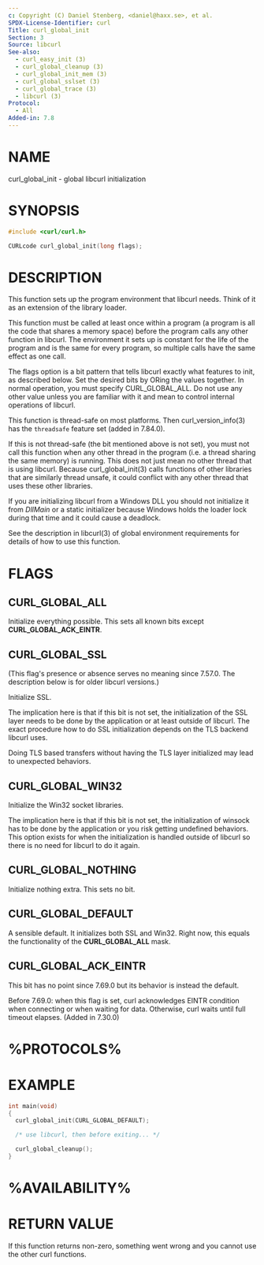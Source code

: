 ```yaml
---
c: Copyright (C) Daniel Stenberg, <daniel@haxx.se>, et al.
SPDX-License-Identifier: curl
Title: curl_global_init
Section: 3
Source: libcurl
See-also:
  - curl_easy_init (3)
  - curl_global_cleanup (3)
  - curl_global_init_mem (3)
  - curl_global_sslset (3)
  - curl_global_trace (3)
  - libcurl (3)
Protocol:
  - All
Added-in: 7.8
---
```


# NAME

curl_global_init - global libcurl initialization

# SYNOPSIS

~~~c
#include <curl/curl.h>

CURLcode curl_global_init(long flags);
~~~

# DESCRIPTION

This function sets up the program environment that libcurl needs. Think of it
as an extension of the library loader.

This function must be called at least once within a program (a program is all
the code that shares a memory space) before the program calls any other
function in libcurl. The environment it sets up is constant for the life of
the program and is the same for every program, so multiple calls have the same
effect as one call.

The flags option is a bit pattern that tells libcurl exactly what features to
init, as described below. Set the desired bits by ORing the values together.
In normal operation, you must specify CURL_GLOBAL_ALL. Do not use any other
value unless you are familiar with it and mean to control internal operations
of libcurl.

This function is thread-safe on most platforms. Then curl_version_info(3) has
the `threadsafe` feature set (added in 7.84.0).

If this is not thread-safe (the bit mentioned above is not set), you must not
call this function when any other thread in the program (i.e. a thread sharing
the same memory) is running. This does not just mean no other thread that is
using libcurl. Because curl_global_init(3) calls functions of other libraries
that are similarly thread unsafe, it could conflict with any other thread that
uses these other libraries.

If you are initializing libcurl from a Windows DLL you should not initialize
it from *DllMain* or a static initializer because Windows holds the loader
lock during that time and it could cause a deadlock.

See the description in libcurl(3) of global environment requirements for
details of how to use this function.

# FLAGS

## CURL_GLOBAL_ALL

Initialize everything possible. This sets all known bits except
**CURL_GLOBAL_ACK_EINTR**.

## CURL_GLOBAL_SSL

(This flag's presence or absence serves no meaning since 7.57.0. The
description below is for older libcurl versions.)

Initialize SSL.

The implication here is that if this bit is not set, the initialization of the
SSL layer needs to be done by the application or at least outside of
libcurl. The exact procedure how to do SSL initialization depends on the TLS
backend libcurl uses.

Doing TLS based transfers without having the TLS layer initialized may lead to
unexpected behaviors.

## CURL_GLOBAL_WIN32

Initialize the Win32 socket libraries.

The implication here is that if this bit is not set, the initialization of
winsock has to be done by the application or you risk getting undefined
behaviors. This option exists for when the initialization is handled outside
of libcurl so there is no need for libcurl to do it again.

## CURL_GLOBAL_NOTHING

Initialize nothing extra. This sets no bit.

## CURL_GLOBAL_DEFAULT

A sensible default. It initializes both SSL and Win32. Right now, this equals
the functionality of the **CURL_GLOBAL_ALL** mask.

## CURL_GLOBAL_ACK_EINTR

This bit has no point since 7.69.0 but its behavior is instead the default.

Before 7.69.0: when this flag is set, curl acknowledges EINTR condition when
connecting or when waiting for data. Otherwise, curl waits until full timeout
elapses. (Added in 7.30.0)

# %PROTOCOLS%

# EXAMPLE

~~~c
int main(void)
{
  curl_global_init(CURL_GLOBAL_DEFAULT);

  /* use libcurl, then before exiting... */

  curl_global_cleanup();
}
~~~

# %AVAILABILITY%

# RETURN VALUE

If this function returns non-zero, something went wrong and you cannot use the
other curl functions.

